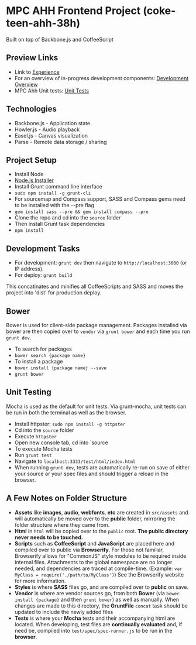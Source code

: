 MPC AHH Frontend Project (coke-teen-ahh-38h)
================================================================

Built on top of Backbone.js and CoffeeScript

Preview Links
-------------
- Link to [Experience](http://38h-test.s3-website-us-east-1.amazonaws.com/)
- For an overview of in-progress development components: [Development Overview](http://38h-test.s3-website-us-east-1.amazonaws.com/#development)
- MPC Ahh Unit tests: [Unit Tests](http://38h-test.s3-website-us-east-1.amazonaws.com/source/test/html/)


Technologies
-----------
- Backbone.js - Application state
- Howler.js - Audio playback
- Easel.js - Canvas visualization
- Parse - Remote data storage / sharing


Project Setup
-------------
- Install Node
 - [Node.js Installer](http://nodejs.org/)
- Install Grunt command line interface
 - `sudo npm install -g grunt-cli`
- For sourcemap and Compass support, SASS and Compass gems need to be installed with the --pre flag
 - `gem install sass --pre && gem install compass --pre`
- Clone the repo and cd into the `source` folder
- Then install Grunt task dependencies
 - `npm install`



Development Tasks
-----------------
- For development: `grunt dev` then navigate to `http://localhost:3000` (or IP address).
- For deploy: `grunt build`

This concatinates and minifies all CoffeeScripts and SASS and moves the project into 'dist' for production deploy.


Bower
-----
Bower is used for client-side package management.  Packages installed via bower are then copied over to `vendor` via `grunt bower` and each time you run `grunt dev`.

- To search for packages
 - `bower search {package name}`
- To install a package
 - `bower install {package name} --save`
 - `grunt bower`


Unit Testing
------------
Mocha is used as the default for unit tests.  Via grunt-mocha, unit tests can be run in both the terminal as well as the browser.

- Install httpster:  `sudo npm install -g httpster`
- Cd into the `source` folder
- Execute `httpster`
- Open new console tab, cd into `source
- To execute Mocha tests
 - Run `grunt test`
 - Navigate to `localhost:3333/test/html/index.html`
- When running `grunt dev`, tests are automatically re-run on save of either your source or your spec files and should trigger a reload in the browser.


A Few Notes on Folder Structure
-------------------------------

- **Assets** like **images**, **audio**, **webfonts**, **etc** are created in `src/assets` and will automatically be moved over to the **public** folder, mirroring the folder structure where they came from.
- **Html** in `html` will be copied over to the `public` root.  **The public directory never needs to be touched.**
- **Scripts** such as **CoffeeScript** and **JavaScript** are placed here and compiled over to public via **Browserify**.  For those not familiar, Browserify allows for "CommonJS" style modules to be required inside internal files.  Attachments to the global namespace are no longer needed, and dependencies are traced at compile-time. (Example:  `var MyClass = require('./path/to/MyClass')`)  See the Browserify website for more information.
- **Styles** is where **SASS** files go, and are compiled over to **public** on save.
- **Vendor** is where are vendor sources go, from both **Bower** (via `bower install {package}` and then `grunt bower`) as well as manually.  When changes are made to this directory, the **GruntFile** `concat` task should be updated to include the newly added files
- **Tests** is where your **Mocha** tests and their accompanying html are located.  When developing, test files are **continually evaluated** and, if need be, compiled into `test/spec/spec-runner.js` to be run in the **browser**.
